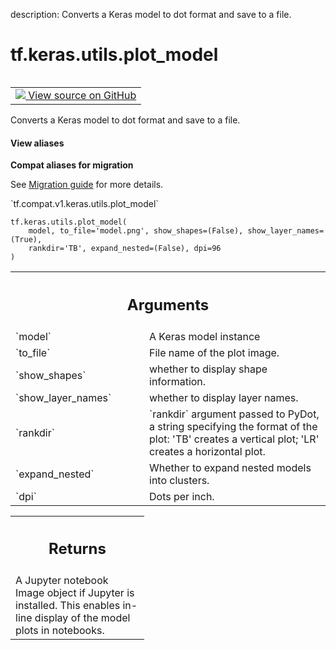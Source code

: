 description: Converts a Keras model to dot format and save to a file.

<div itemscope itemtype="http://developers.google.com/ReferenceObject">
<meta itemprop="name" content="tf.keras.utils.plot_model" />
<meta itemprop="path" content="Stable" />
</div>

# tf.keras.utils.plot_model

<!-- Insert buttons and diff -->

<table class="tfo-notebook-buttons tfo-api nocontent" align="left">
<td>
  <a target="_blank" href="https://github.com/tensorflow/tensorflow/blob/r2.2/tensorflow/python/keras/utils/vis_utils.py#L252-L300">
    <img src="https://www.tensorflow.org/images/GitHub-Mark-32px.png" />
    View source on GitHub
  </a>
</td>
</table>



Converts a Keras model to dot format and save to a file.

<section class="expandable">
  <h4 class="showalways">View aliases</h4>
  <p>
<b>Compat aliases for migration</b>
<p>See
<a href="https://www.tensorflow.org/guide/migrate">Migration guide</a> for
more details.</p>
<p>`tf.compat.v1.keras.utils.plot_model`</p>
</p>
</section>

<pre class="devsite-click-to-copy prettyprint lang-py tfo-signature-link">
<code>tf.keras.utils.plot_model(
    model, to_file='model.png', show_shapes=(False), show_layer_names=(True),
    rankdir='TB', expand_nested=(False), dpi=96
)
</code></pre>



<!-- Placeholder for "Used in" -->


<!-- Tabular view -->
 <table class="responsive fixed orange">
<colgroup><col width="214px"><col></colgroup>
<tr><th colspan="2"><h2 class="add-link">Arguments</h2></th></tr>

<tr>
<td>
`model`
</td>
<td>
A Keras model instance
</td>
</tr><tr>
<td>
`to_file`
</td>
<td>
File name of the plot image.
</td>
</tr><tr>
<td>
`show_shapes`
</td>
<td>
whether to display shape information.
</td>
</tr><tr>
<td>
`show_layer_names`
</td>
<td>
whether to display layer names.
</td>
</tr><tr>
<td>
`rankdir`
</td>
<td>
`rankdir` argument passed to PyDot,
a string specifying the format of the plot:
'TB' creates a vertical plot;
'LR' creates a horizontal plot.
</td>
</tr><tr>
<td>
`expand_nested`
</td>
<td>
Whether to expand nested models into clusters.
</td>
</tr><tr>
<td>
`dpi`
</td>
<td>
Dots per inch.
</td>
</tr>
</table>



<!-- Tabular view -->
 <table class="responsive fixed orange">
<colgroup><col width="214px"><col></colgroup>
<tr><th colspan="2"><h2 class="add-link">Returns</h2></th></tr>
<tr class="alt">
<td colspan="2">
A Jupyter notebook Image object if Jupyter is installed.
This enables in-line display of the model plots in notebooks.
</td>
</tr>

</table>

